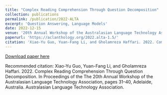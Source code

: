 ```yaml
---
title: "Complex Reading Comprehension Through Question Decomposition"
collection: publications
permalink: /publication/2022-ALTA
excerpt: 'Question Answering, Language Models'
date: 2022-12-15
venue: '20th Annual Workshop of the Australasian Language Technology Association, ALTA 2022'
paperurl: 'https://aclanthology.org/2022.alta-1.5/'
citation: 'Xiao-Yu Guo, Yuan-Fang Li, and Gholamreza Haffari. 2022. Complex Reading Comprehension Through Question Decomposition. In Proceedings of the The 20th Annual Workshop of the Australasian Language Technology Association, pages 31–40, Adelaide, Australia. Australasian Language Technology Association.'
---
```



[Download paper here](https://aclanthology.org/2022.alta-1.5/)

Recommended citation: Xiao-Yu Guo, Yuan-Fang Li, and Gholamreza Haffari. 2022. Complex Reading Comprehension Through Question Decomposition. In Proceedings of the The 20th Annual Workshop of the Australasian Language Technology Association, pages 31–40, Adelaide, Australia. Australasian Language Technology Association.